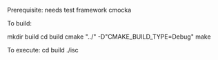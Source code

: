 Prerequisite:
needs test framework cmocka

To build:

mkdir build
cd build
cmake "../" -D"CMAKE_BUILD_TYPE=Debug"
make

To execute:
cd build
./isc
